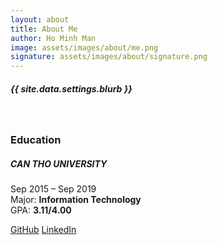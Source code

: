 ```yaml
---
layout: about
title: About Me
author: Ho Minh Man
image: assets/images/about/me.png
signature: assets/images/about/signature.png
---
```


##### {{ site.data.settings.blurb }}
<br/>

[//]: # (### Personal information)

[//]: # (Full name: <b>Man Ho Minh</b><br/>)

[//]: # (DOB: <b>1996 July 20</b><br/>)

[//]: # (Gender: <b>Male</b><br/>)

[//]: # (Email: <b><a href="mailto:{{ site.data.settings.email }}">{{ site.data.settings.email }}</a></b><br/>)

### Education 
##### CAN THO UNIVERSITY
Sep 2015 – Sep 2019<br/>
Major: <b>Information Technology</b><br/>
GPA: <b>3.11/4.00</b><br/>

<a href="{{ site.data.settings.github_url }}" target="_blank" class="btn btn-dark">GitHub</a>
<a href="{{ site.data.settings.linkedin_url }}" target="_blank" class="btn btn-dark">LinkedIn</a>